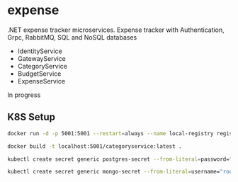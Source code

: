 # expense
.NET expense tracker microservices.
Expense tracker with Authentication, Grpc, RabbitMQ, SQL and NoSQL databases

- IdentityService  
- GatewayService  
- CategoryService  
- BudgetService  
- ExpenseService

In progress

## K8S Setup

```bash
docker run -d -p 5001:5001 --restart=always --name local-registry registry:2
```

```bash
docker build -t localhost:5001/categoryservice:latest .
```

```bash
kubectl create secret generic postgres-secret --from-literal=password="postgrespw"
```

```bash
kubectl create secret generic mongo-secret --from-literal=username="root" --from-literal=password="mongopw"
```
